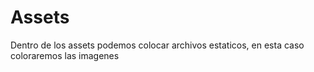 # Assets

Dentro de los assets podemos colocar archivos estaticos, en esta caso coloraremos las imagenes

